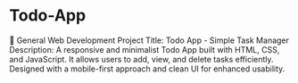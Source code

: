 # Todo-App
🔧 General Web Development Project Title: Todo App - Simple Task Manager Description: A responsive and minimalist Todo App built with HTML, CSS, and JavaScript. It allows users to add, view, and delete tasks efficiently. Designed with a mobile-first approach and clean UI for enhanced usability.
